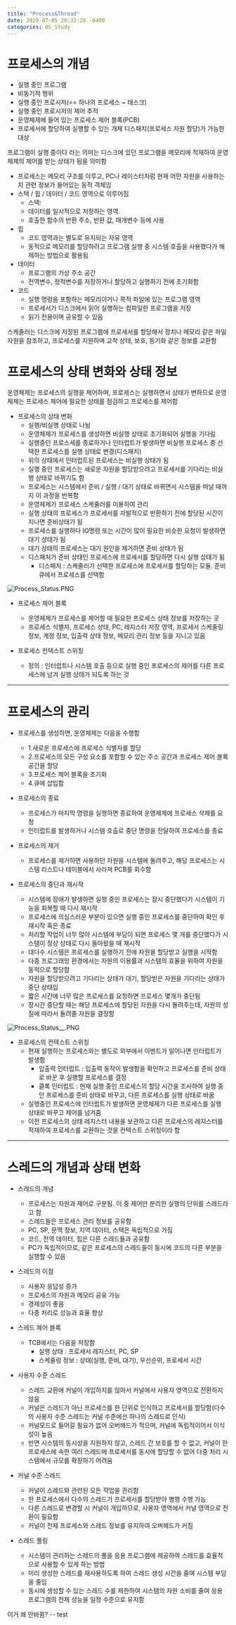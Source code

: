 ```yaml
---
title: "Process&Thread"
date: 2020-07-05 20:32:28 -0400
categories: OS_Study
---
```


# 프로세스의 개념
- 실행 중인 프로그램
- 비동기적 행위
- 실행 중인 프로시저(== 하나의 프로세스 ~ 태스크)
- 실행 중인 프로시저의 제어 추적
- 운영체제에 들어 있는 프로세스 제어 블록(PCB)
- 프로세서에 할당하여 실행할 수 있는 개체 디스패치(프로세스 자원 할당)가 가능한 대상

프로그램이 실행 중이다 라는 의미는 디스크에 있던 프로그램을 메모리에 적재하여 운영체제의 제어를 받는 상태가 됨을 의미함
 
 - 프로세스는 메모리 구조를 이루고, PC나 레이스터처럼 현재 어떤 자원을 사용하는지 관련 정보가 들어있는 동적 객체임
  - 스택 / 힙 / 데이터 / 코드 영역으로 이루어짐
    - 스택:
    - 데이터를 일시적으로 저장하는 영역.
    - 호출한 함수의 반환 주소, 반환 값, 매개변수 등에 사용
  - 힙
    - 코드 영역과는 별도로 유지되는 자유 영역
    - 동적으로 메모리를 할당하려고 프로그램 실행 중 시스템 호출을 사용했다가 해제하는 방법으로 활용됨
  - 데이터
    - 프로그램의 가상 주소 공간
    - 전역변수, 정적변수를 저장하거나 할당하고 실행하기 전에 초기화함
  - 코드
    - 실행 명령을 포함하는 메모리이거나 목적 파일에 있는 프로그램 영역
    - 프로세서가 디스크에서 읽어 실행하는 컴파일한 프로그램을 저장
    - 읽기 전용이며 공유할 수 있음

스케줄러는 디스크에 저장된 프로그램에 프로세서를 할당해서 장치나 메모리 같은 파일 자원을 참조하고, 프로세스를 지원하며 교착 상태, 보호, 동기화 같은 정보를 교환함


# 프로세스의 상태 변화와 상태 정보

운영체제는 프로세스의 실행을 제어하며, 프로세스는 실행하면서 상태가 변하므로 운영체제는 프로세스 제어에 필요한 상태를 점검하고 프로세스를 제어함

- 프로세스의 상태 변화
    - 실행/비실행 상태로 나뉨
    - 운영체제가 프로세스를 생성하면 비실행 상태로 초기화되어 실행을 기다림
    - 실행중인 프로스세를 종료하거나 인터럽트가 발생하면 비실행 프로세스 중 선택한 프로세스를 실행 상태로 변경(디스패치)
    - 위의 상태에서 인터럽트된 프로세스는 비실행 상태가 됨
    - 실행 중인 프로세스는 새로운 자원을 할당받으려고 프로세서를 기다리는 비실행 상태로 바뀌기도 함
    - 프로세스는 시스템에서 준비 / 실행 / 대기 상태로 바뀌면서 시스템을 떠날 때까지 이 과정을 반복함
    - 운영체제가 프로세스 스케줄러를 이용하여 관리
    - 실행 상태의 프로세스가 프로세서를 자발적으로 반환하기 전에 할당된 시간이 지나면 준비상태가 됨
    - 프로세스를 실행하다 IO명령 또는 시간이 많이 필요한 비슷한 요청이 발생하면 대기 상태가 됨
    - 대기 상태의 프로세스는 대기 원인을 제거하면 준비 상태가 됨
    - 디스패처가 준비 상태인 프로세스에 프로세서를 할당하면 다시 실행 상태가 됨
      - 디스패처 : 스케줄러가 선택한 프로세스에 프로세서를 할당하는 모듈. 준비 큐에서 프로세스를 선택함

![Process_Status.PNG](.\image\Process_Status.PNG)


- 프로세스 제어 블록
    - 운영체제가 프로세스를 제어할 때 필요한 프로세스 상태 정보를 저장하는 곳
    - 프로세스 식별자, 프로세스 상태, PC, 레지스터 저장 영역, 프로세서 스케줄링 정보, 계정 정보, 입출력 상태 정보, 메모리 관리 정보 등을 지니고 있음

- 프로세스 컨텍스트 스위칭
    - 정의 : 인터럽트나 시스템 호출 등으로 실행 중인 프로세스의 제어를 다른 프로세스에 넘겨 실행 상태가 되도록 하는 것



* * *

# 프로세스의 관리
- 프로세스를 생성하면, 운영체제는 다음을 수행함
    - 1.새로운 프로세스에 프로세스 식별자를 할당
    - 2.프로세스의 모든 구성 요소를 포함할 수 있는 주소 공간과 프로세스 제어 블록 공간을 할당
    - 3.프로세스 제어 블록을 초기화
    - 4.큐에 삽입함

- 프로세스의 종료
    - 프로세스가 마지막 명령을 실행하면 종료하여 운영체제에 프로세스 삭제를 요청
    - 인터럽트를 발생하거나 시스템 호출로 중단 명령을 전달하여 프로세스를 종료

- 프로세스의 제거
    - 프로세스를 제거하면 사용하던 자원을 시스템에 돌려주고, 해당 프로세스는 시스템 리스트나 테이블에서 사라져 PCB를 회수함

- 프로세스의 중단과 재시작
    - 시스템에 장애가 발생하면 실행 중인 프로세스는 잠시 중단했다가 시스템이 기능을 회복할 때 다시 재시작
    - 프로세스에 의심스러운 부분이 있으면 실행 중인 프로세스를 중단하여 확인 후 재시작 혹은 종료
    - 처리할 작업이 너무 많아 시스템에 부담이 되면 프로세스 몇 개를 중단했다가 시스템이 정상 상태로 다시 돌아왔을 때 재시작
    - 대다수 시스템은 프로세스를 실행하기 전에 자원을 할당받고 실행을 시작함
    - 다중 프로그래밍 환경에서는 자원의 이용률과 시스템의 효율을 위하여 자원을 동적으로 할당함
    - 자원을 할당받으려고 기다리는 상태가 대기, 할당받은 자원을 기다리는 상태가 중단 상태임
    - 짧은 시간에 너무 많은 프로세스를 요청하면 프로세스 몇개가 중단됨
    - 장시간 중단할 때는 해당 프로세스에 할당된 자원을 다시 돌려주는데, 자원의 성질에 따라서 돌려줄 자원을 결정함



![Process_Status__.PNG](.\image\Process_Status__.PNG)


- 프로세스의 컨텍스트 스위칭
    - 현재 실행하는 프로세스와는 별도로 외부에서 이벤트가 일어나면 인터럽트가 발생함
      - 입출력 인터럽트 : 입출력 동작이 발생함을 확인하고 프로세스를 준비 상태로 바꾼 후 실행할 프로세스를 결정
      - 클록 인터럽트 : 현재 실행 중인 프로세스의 할당 시간을 조사하여 실행 중인 프로세스를 준비 상태로 바꾸고, 다른 프로세스를 실행 상태로 바꿈
    - 실행중인 프로세스에 인터럽트가 발생하면 운영체제가 다른 프로세스를 실행 상태로 바꾸고 제어를 넘겨줌
    - 이전 프로세스의 상태 레지스터 내용을 보관하고 다른 프로세스의 레지스터를 적재하여 프로세스를 교환하는 것을 컨텍스트 스위칭이라 함




* * *

# 스레드의 개념과 상태 변화
- 스레드의 개념
    - 프로세스는 자원과 제어로 구분됨. 이 중 제어만 분리한 실행의 단위를 스레드라고 함
    - 스레드들은 프로세스 관리 정보를 공유함
    - PC, SP, 문맥 정보, 지역 데이터, 스택은 독립적으로 가짐
    - 코드, 전역 데이터, 힙은 다른 스레드들과 공유함
    - PC가 독립적이므로, 같은 프로세스의 스레드들이 동시에 코드의 다른 부분을 실행할 수 있음
- 스레드의 이점
    - 사용자 응답성 증가
    - 프로세스의 자원과 메모리 공유 가능
    - 경제성이 좋음
    - 다중 처리로 성능과 효율 향상

- 스레드 제어 블록
    - TCB에서는 다음을 저장함
      - 실행 상태 : 프로세서 레지스터, PC, SP
      - 스케줄링 정보 : 상태(실행, 준비, 대기), 우선순위, 프로세서 시간

- 사용자 수준 스레드
    - 스레드 교환에 커널이 개입하지를 않아서 커널에서 사용자 영역으로 전환하지 않음
    - 커널은 스레드가 아닌 프로세스를 한 단위로 인식하고 프로세서를 할당함(다수의 사용자 수준 스레드는 커널 수준에선 하나의 스레드로 인식)
    - 커널모드로 들어갈 필요가 없어 오버헤드가 적으며, 커널에 독립적이어서 이식성이 높음
    - 반면 시스템의 동시성을 지원하지 않고, 스레드 간 보호를 할 수 없고, 커널이 한 프로세스에 속한 여러 스레드에 프로세서를 동시에 할당할 수 없어 다중 처리 시스템에서 규모를 확장하기 어려움

- 커널 수준 스레드
    - 커널이 스레드와 관련된 모든 작업을 관리함
    - 한 프로세스에서 다수의 스레드가 프로세서를 할당받아 병행 수행 가능
    - 다른 스레드로 변경할 시 커널이 개입하므로, 사용자 영역에서 커널 영역으로 전환이 필요함
    - 커널이 전체 프로세스와 스레드 정보를 유지하여 오버헤드가 커짐

- 스레드 풀링
    - 시스템이 관리하는 스레드의 풀을 응용 프로그램에 제공하여 스레드를 효율적으로 사용할 수 있게 하는 방법
    - 미리 생성한 스레드를 재사용하도록 하여 스레드 생성 시간을 줄여 시스템 부담을 줄임
    - 동시에 생성할 수 있는 스레드 수를 제한하여 시스템의 자원 소비를 줄여 응용 프로그램의 전체 성능을 일정 수준으로 유지함

이거 왜 안바뀜? -- test
